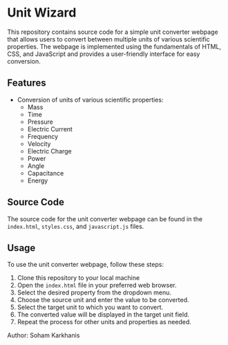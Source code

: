 # Unit Wizard

This repository contains source code for a simple unit converter webpage that allows users to convert between multiple units of various scientific properties. The webpage is implemented using the fundamentals of HTML, CSS, and JavaScript and provides a user-friendly interface for easy conversion.

## Features

- Conversion of units of various scientific properties:
  - Mass
  - Time
  - Pressure
  - Electric Current
  - Frequency
  - Velocity
  - Electric Charge
  - Power
  - Angle
  - Capacitance
  - Energy

## Source Code

The source code for the unit converter webpage can be found in the `index.html`, `styles.css`, and `javascript.js` files.

## Usage

To use the unit converter webpage, follow these steps:

1. Clone this repository to your local machine
2. Open the `index.html` file in your preferred web browser.
3. Select the desired property from the dropdown menu.
4. Choose the source unit and enter the value to be converted.
5. Select the target unit to which you want to convert.
6. The converted value will be displayed in the target unit field.
7. Repeat the process for other units and properties as needed.

Author: Soham Karkhanis
